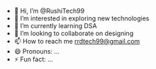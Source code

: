 - 👋 Hi, I’m @RushiTech99
- 👀 I’m interested in exploring new technologies
- 🌱 I’m currently learning DSA
- 💞️ I’m looking to collaborate on designing 
- 📫 How to reach me rrdtech99@gmail.com
- 😄 Pronouns: ...
- ⚡ Fun fact: ...

<!---
RushiTech99/RushiTech99 is a ✨ special ✨ repository because its `README.md` (this file) appears on your GitHub profile.
You can click the Preview link to take a look at your changes.
--->

